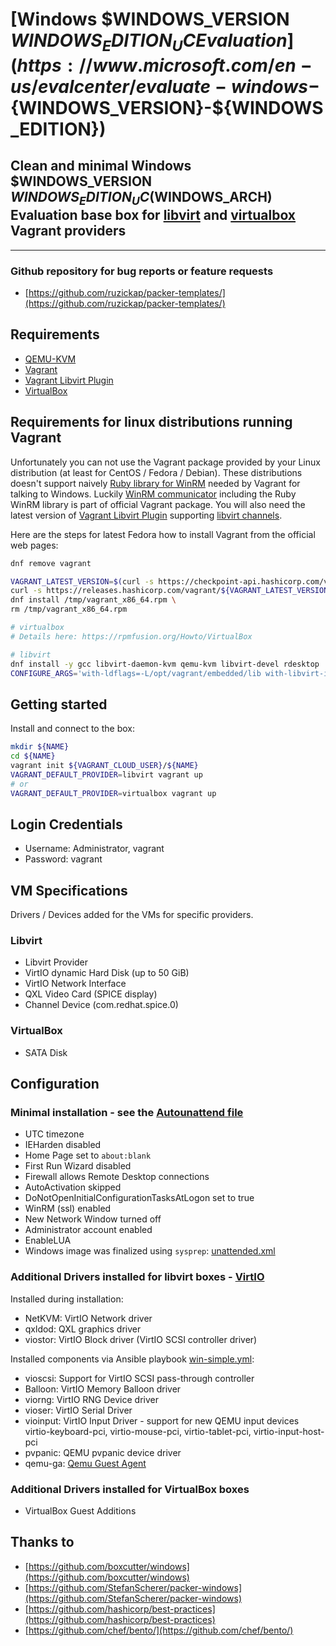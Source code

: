 # [Windows $WINDOWS_VERSION ${WINDOWS_EDITION_UC} Evaluation](https://www.microsoft.com/en-us/evalcenter/evaluate-windows-${WINDOWS_VERSION}-${WINDOWS_EDITION})

## Clean and minimal Windows $WINDOWS_VERSION ${WINDOWS_EDITION_UC} ($WINDOWS_ARCH) Evaluation base box for [libvirt](https://github.com/vagrant-libvirt/vagrant-libvirt) and [virtualbox](https://www.vagrantup.com/docs/virtualbox/) Vagrant providers

---

### Github repository for bug reports or feature requests

* [https://github.com/ruzickap/packer-templates/](https://github.com/ruzickap/packer-templates/)

## Requirements

* [QEMU-KVM](https://en.wikibooks.org/wiki/QEMU/Installing_QEMU)
* [Vagrant](https://www.vagrantup.com/downloads.html)
* [Vagrant Libvirt Plugin](https://github.com/pradels/vagrant-libvirt#installation)
* [VirtualBox](https://www.virtualbox.org/)

## Requirements for linux distributions running Vagrant

Unfortunately you can not use the Vagrant package provided by your Linux distribution (at least for CentOS / Fedora / Debian).
These distributions doesn't support naively [Ruby library for WinRM](https://github.com/WinRb/WinRM) needed by Vagrant for talking to Windows.
Luckily [WinRM communicator](https://github.com/mitchellh/vagrant/tree/master/plugins/communicators/winrm) including the Ruby WinRM library is part of official Vagrant package.
You will also need the latest version of [Vagrant Libvirt Plugin](https://github.com/pradels/vagrant-libvirt#installation) supporting [libvirt channels](https://libvirt.org/formatdomain.html#elementCharChannel).

Here are the steps for latest Fedora how to install Vagrant from the official web pages:

```bash
dnf remove vagrant

VAGRANT_LATEST_VERSION=$(curl -s https://checkpoint-api.hashicorp.com/v1/check/vagrant | jq -r -M '.current_version') \
curl -s https://releases.hashicorp.com/vagrant/${VAGRANT_LATEST_VERSION}/vagrant_${VAGRANT_LATEST_VERSION}_x86_64.rpm --output /tmp/vagrant_x86_64.rpm \
dnf install /tmp/vagrant_x86_64.rpm \
rm /tmp/vagrant_x86_64.rpm

# virtualbox
# Details here: https://rpmfusion.org/Howto/VirtualBox

# libvirt
dnf install -y gcc libvirt-daemon-kvm qemu-kvm libvirt-devel rdesktop
CONFIGURE_ARGS='with-ldflags=-L/opt/vagrant/embedded/lib with-libvirt-include=/usr/include/libvirt with-libvirt-lib=/usr/lib64/libvirt' vagrant plugin install vagrant-libvirt
```

## Getting started

Install and connect to the box:

```bash
mkdir ${NAME}
cd ${NAME}
vagrant init ${VAGRANT_CLOUD_USER}/${NAME}
VAGRANT_DEFAULT_PROVIDER=libvirt vagrant up
# or
VAGRANT_DEFAULT_PROVIDER=virtualbox vagrant up
```

## Login Credentials

* Username: Administrator, vagrant
* Password: vagrant

## VM Specifications

Drivers / Devices added for the VMs for specific providers.

### Libvirt

* Libvirt Provider
* VirtIO dynamic Hard Disk (up to 50 GiB)
* VirtIO Network Interface
* QXL Video Card (SPICE display)
* Channel Device (com.redhat.spice.0)

### VirtualBox

* SATA Disk

## Configuration

### Minimal installation - see the [Autounattend file](https://github.com/ruzickap/packer-templates/blob/master/http/windows-${WINDOWS_VERSION}/Autounattend.xml)

* UTC timezone
* IEHarden disabled
* Home Page set to `about:blank`
* First Run Wizard disabled
* Firewall allows Remote Desktop connections
* AutoActivation skipped
* DoNotOpenInitialConfigurationTasksAtLogon set to true
* WinRM (ssl) enabled
* New Network Window turned off
* Administrator account enabled
* EnableLUA
* Windows image was finalized using `sysprep`: [unattended.xml](https://github.com/ruzickap/packer-templates/blob/master/scripts/win-common/unattend.xml)

### Additional Drivers installed for libvirt boxes - [VirtIO](https://fedoraproject.org/wiki/Windows_Virtio_Drivers)

Installed during installation:

* NetKVM: VirtIO Network driver
* qxldod: QXL graphics driver
* viostor: VirtIO Block driver (VirtIO SCSI controller driver)

Installed components via Ansible playbook [win-simple.yml](https://github.com/ruzickap/packer-templates/blob/master/ansible/win-simple.yml):

* vioscsi: Support for VirtIO SCSI pass-through controller
* Balloon: VirtIO Memory Balloon driver
* viorng: VirtIO RNG Device driver
* vioser: VirtIO Serial Driver
* vioinput: VirtIO Input Driver - support for new QEMU input devices virtio-keyboard-pci, virtio-mouse-pci, virtio-tablet-pci, virtio-input-host-pci
* pvpanic: QEMU pvpanic device driver
* qemu-ga: [Qemu Guest Agent](http://wiki.libvirt.org/page/Qemu_guest_agent)

### Additional Drivers installed for VirtualBox boxes

* VirtualBox Guest Additions

## Thanks to

* [https://github.com/boxcutter/windows](https://github.com/boxcutter/windows)
* [https://github.com/StefanScherer/packer-windows](https://github.com/StefanScherer/packer-windows)
* [https://github.com/hashicorp/best-practices](https://github.com/hashicorp/best-practices)
* [https://github.com/chef/bento/](https://github.com/chef/bento/)
